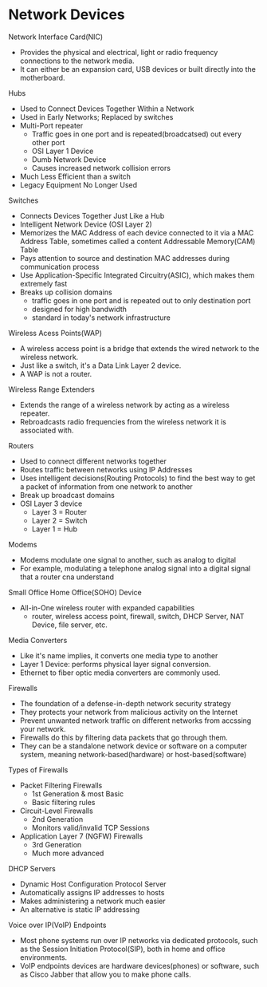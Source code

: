# Network Devices

Network Interface Card(NIC)

- Provides the physical and electrical, light or radio frequency connections to the network media.
- It can either be an expansion card, USB devices or built directly into the motherboard.

Hubs

- Used to Connect Devices Together Within a Network
- Used in Early Networks; Replaced by switches
- Multi-Port repeater
  - Traffic goes in one port and is repeated(broadcatsed) out every other port
  - OSI Layer 1 Device
  - Dumb Network Device
  - Causes increased network collision errors
- Much Less Efficient than a switch
- Legacy Equipment No Longer Used

Switches

- Connects Devices Together Just Like a Hub
- Intelligent Network Device (OSI Layer 2)
- Memorizes the MAC Address of each device connected to it via a MAC Address Table, sometimes called a content Addressable Memory(CAM) Table
- Pays attention to source and destination MAC addresses during communication process
- Use Application-Specific Integrated Circuitry(ASIC), which makes them extremely fast
- Breaks up collision domains
  - traffic goes in one port and is repeated out to only destination port
  - designed for high bandwidth
  - standard in today's network infrastructure

Wireless Acess Points(WAP)

- A wireless access point is a bridge that extends the wired network to the wireless network.
- Just like a switch, it's a Data Link Layer 2 device.
- A WAP is not a router.

Wireless Range Extenders

- Extends the range of a wireless network by acting as a wireless repeater.
- Rebroadcasts radio frequencies from the wireless network it is associated with.

Routers

- Used to connect different networks together
- Routes traffic between networks using IP Addresses
- Uses intelligent decisions(Routing Protocols) to find the best way to get a packet of information from one network to another
- Break up broadcast domains
- OSI Layer 3 device
  - Layer 3 = Router
  - Layer 2 = Switch
  - Layer 1 = Hub

Modems

- Modems modulate one signal to another, such as analog to digital
- For example, modulating a telephone analog signal into a digital signal that a router cna understand

Small Office Home Office(SOHO) Device

- All-in-One wireless router with expanded capabilities
  - router, wireless access point, firewall, switch, DHCP Server, NAT Device, file server, etc.

Media Converters

- Like it's name implies, it converts one media type to another
- Layer 1 Device: performs physical layer signal conversion.
- Ethernet to fiber optic media converters are commonly used.

Firewalls

- The foundation of a defense-in-depth network security strategy
- They protects your network from malicious activity on the Internet
- Prevent unwanted network traffic on different networks from accssing your network.
- Firewalls do this by filtering data packets that go through them.
- They can be a standalone network device or software on a computer system, meaning network-based(hardware) or host-based(software)

Types of Firewalls

- Packet Filtering Firewalls
  - 1st Generation & most Basic
  - Basic filtering rules
- Circuit-Level Firewalls
  - 2nd Generation
  - Monitors valid/invalid TCP Sessions
- Application Layer 7 (NGFW) Firewalls
  - 3rd Generation
  - Much more advanced

DHCP Servers

- Dynamic Host Configuration Protocol Server
- Automatically assigns IP addresses to hosts
- Makes administering a network much easier
- An alternative is static IP addressing

Voice over IP(VoIP) Endpoints

- Most phone systems run over IP networks via dedicated protocols, such as the Session Initiation Protocol(SIP), both in home and office environments.
- VoIP endpoints devices are hardware devices(phones) or software, such as Cisco Jabber that allow you to make phone calls.
